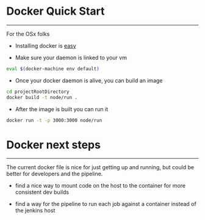 # Docker Quick Start
-----

For the OSx folks

- Installing docker is [easy](https://www.docker.com/docker-engine)

- Make sure your daemon is linked to your vm 

```bash
eval $(docker-machine env default)
```
- Once your docker daemon is alive, you can build an image

```bash
cd projectRootDirectory
docker build -t node/run .
```

- After the image is built you can run it

```bash
docker run -t -p 3000:3000 node/run
```

# Docker next steps
-----

The current docker file is nice for just getting up and running, but could
be better for developers and the pipeline.

- find a nice way to mount code on the host to the container for more
consistent dev builds

- find a way for the pipeline to run each job against a container
instead of the jenkins host
